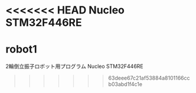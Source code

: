 <<<<<<< HEAD
Nucleo STM32F446RE
=======
# robot1
2輪倒立振子ロボット用プログラム
Nucleo STM32F446RE
>>>>>>> 63deee67c21af53884a8101166ccb03abd1f4c1e
